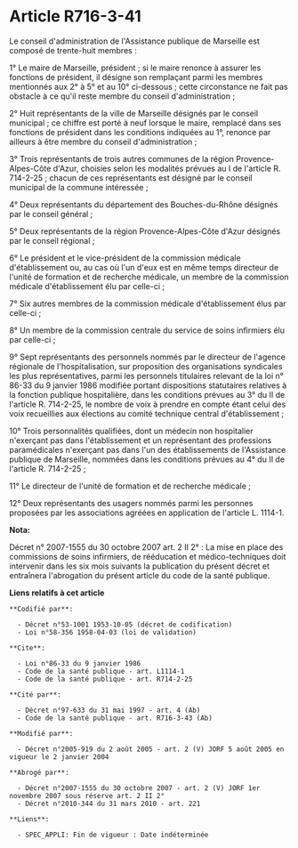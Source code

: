 # Article R716-3-41

Le conseil d'administration de l'Assistance publique de Marseille est composé de trente-huit membres :

1° Le maire de Marseille, président ; si le maire renonce à assurer les fonctions de président, il désigne son remplaçant
parmi les membres mentionnés aux 2° à 5° et au 10° ci-dessous ; cette circonstance ne fait pas obstacle à ce qu'il reste
membre du conseil d'administration ;

2° Huit représentants de la ville de Marseille désignés par le conseil municipal ; ce chiffre est porté à neuf lorsque le
maire, remplacé dans ses fonctions de président dans les conditions indiquées au 1°, renonce par ailleurs à être membre du
conseil d'administration ;

3° Trois représentants de trois autres communes de la région Provence-Alpes-Côte d'Azur, choisies selon les modalités prévues
au I de l'article R. 714-2-25 ; chacun de ces représentants est désigné par le conseil municipal de la commune intéressée ;

4° Deux représentants du département des Bouches-du-Rhône désignés par le conseil général ;

5° Deux représentants de la région Provence-Alpes-Côte d'Azur désignés par le conseil régional ;

6° Le président et le vice-président de la commission médicale d'établissement ou, au cas où l'un d'eux est en même temps
directeur de l'unité de formation et de recherche médicale, un membre de la commission médicale d'établissement élu par
celle-ci ;

7° Six autres membres de la commission médicale d'établissement élus par celle-ci ;

8° Un membre de la commission centrale du service de soins infirmiers élu par celle-ci ;

9° Sept représentants des personnels nommés par le directeur de l'agence régionale de l'hospitalisation, sur proposition des
organisations syndicales les plus représentatives, parmi les personnels titulaires relevant de la loi n° 86-33 du 9 janvier
1986 modifiée portant dispositions statutaires relatives à la fonction publique hospitalière, dans les conditions prévues au
3° du II de l'article R. 714-2-25, le nombre de voix à prendre en compte étant celui des voix recueillies aux élections au
comité technique central d'établissement ;

10° Trois personnalités qualifiées, dont un médecin non hospitalier n'exerçant pas dans l'établissement et un représentant
des professions paramédicales n'exerçant pas dans l'un des établissements de l'Assistance publique de Marseille, nommées dans
les conditions prévues au 4° du II de l'article R. 714-2-25 ;

11° Le directeur de l'unité de formation et de recherche médicale ;

12° Deux représentants des usagers nommés parmi les personnes proposées par les associations agréées en application de
l'article L. 1114-1.

**Nota:**

Décret n° 2007-1555 du 30 octobre 2007 art. 2 II 2° : La mise en place des commissions de soins infirmiers, de rééducation et
médico-techniques doit intervenir dans les six mois suivants la publication du présent décret et entraînera l'abrogation du
présent article du code de la santé publique.

**Liens relatifs à cet article**

	**Codifié par**:

	  - Décret n°53-1001 1953-10-05 (décret de codification)
	  - Loi n°58-356 1958-04-03 (loi de validation)

	**Cite**:

	  - Loi n°86-33 du 9 janvier 1986
	  - Code de la santé publique - art. L1114-1
	  - Code de la santé publique - art. R714-2-25

	**Cité par**:

	  - Décret n°97-633 du 31 mai 1997 - art. 4 (Ab)
	  - Code de la santé publique - art. R716-3-43 (Ab)

	**Modifié par**:

	  - Décret n°2005-919 du 2 août 2005 - art. 2 (V) JORF 5 août 2005 en vigueur le 2 janvier 2004

	**Abrogé par**:

	  - Décret n°2007-1555 du 30 octobre 2007 - art. 2 (V) JORF 1er novembre 2007 sous réserve art. 2 II 2°
	  - Décret n°2010-344 du 31 mars 2010 - art. 221

	**Liens**:

	  - SPEC_APPLI: Fin de vigueur : Date indéterminée
